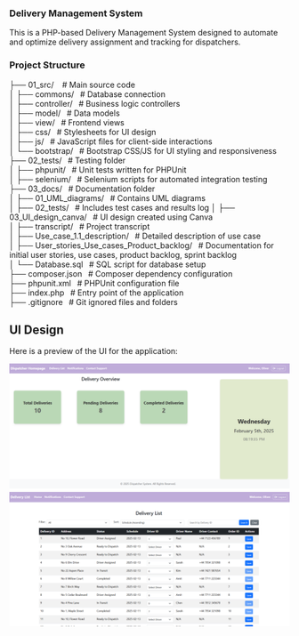 ### **Delivery Management System**

This is a PHP-based Delivery Management System designed to automate and optimize delivery assignment and tracking for dispatchers. 

### **Project Structure**

├── 01_src/                     &ensp; # Main source code  
│   ├── commons/                &ensp;# Database connection  
│   ├── controller/             &ensp;# Business logic controllers  
│   ├── model/                  &ensp;# Data models  
│   ├── view/                   &ensp;# Frontend views  
│   ├── css/                     &ensp;# Stylesheets for UI design  
│   ├── js/                      &ensp;# JavaScript files for client-side interactions  
│   └── bootstrap/               &ensp;# Bootstrap CSS/JS for UI styling and responsiveness  
├── 02_tests/                   &ensp;# Testing folder  
│   ├── phpunit/                &ensp;# Unit tests written for PHPUnit  
│   ├── selenium/               &ensp;# Selenium scripts for automated integration testing  
├── 03_docs/                    &ensp;# Documentation folder  
│   ├── 01_UML_diagrams/        &ensp;# Contains UML diagrams  
│   ├── 02_tests/               &ensp;# Includes test cases and results log
│   ├── 03_UI_design_canva/     &ensp;# UI design created using Canva  
│   ├── transcript/             &ensp;# Project transcript  
│   ├── Use_case_1.1_description/  &ensp;# Detailed description of use case  
│   ├── User_stories_Use_cases_Product_backlog/  &ensp;# Documentation for initial user stories, use cases, product backlog, sprint backlog  </br>
│   └── Database.sql            &ensp;# SQL script for database setup  
├── composer.json               &ensp;# Composer dependency configuration  
├── phpunit.xml                 &ensp;# PHPUnit configuration file  
├── index.php                   &ensp;# Entry point of the application  
├── .gitignore                  &ensp;# Git ignored files and folders  
 
## UI Design
Here is a preview of the UI for the application:

![homepage](03_docs/03_UI_design_canva/UI/homepage.png)
![deliverylist](03_docs/03_UI_design_canva/UI/deliverylist.png)

